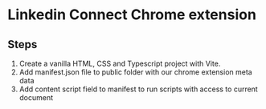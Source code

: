 # Linkedin Connect Chrome extension

## Steps

1. Create a vanilla HTML, CSS and Typescript project with Vite.
2. Add manifest.json file to public folder with our chrome extension meta data
3. Add content script field to manifest to run scripts with access to current document

